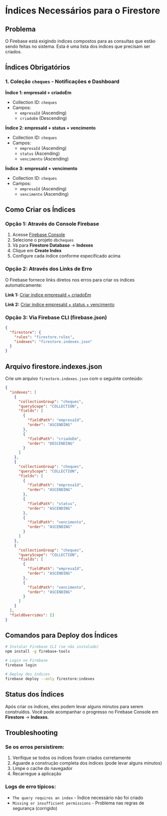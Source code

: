 # Índices Necessários para o Firestore

## Problema
O Firebase está exigindo índices compostos para as consultas que estão sendo feitas no sistema. Esta é uma lista dos índices que precisam ser criados.

## Índices Obrigatórios

### 1. Coleção `cheques` - Notificações e Dashboard

**Índice 1: empresaId + criadoEm**
- Collection ID: `cheques`
- Campos:
  - `empresaId` (Ascending)
  - `criadoEm` (Descending)

**Índice 2: empresaId + status + vencimento**
- Collection ID: `cheques`
- Campos:
  - `empresaId` (Ascending)
  - `status` (Ascending)
  - `vencimento` (Ascending)

**Índice 3: empresaId + vencimento**
- Collection ID: `cheques`
- Campos:
  - `empresaId` (Ascending)
  - `vencimento` (Ascending)

## Como Criar os Índices

### Opção 1: Através do Console Firebase
1. Acesse [Firebase Console](https://console.firebase.google.com)
2. Selecione o projeto `dbcheques`
3. Vá para **Firestore Database** → **Indexes**
4. Clique em **Create Index**
5. Configure cada índice conforme especificado acima

### Opção 2: Através dos Links de Erro
O Firebase fornece links diretos nos erros para criar os índices automaticamente:

**Link 1:** [Criar índice empresaId + criadoEm](https://console.firebase.google.com/v1/r/project/dbcheques/firestore/indexes?create_composite=Cklwcm9qZWN0cy9kYmNoZXF1ZXMvZGF0YWJhc2VzLyhkZWZhdWx0KS9jb2xsZWN0aW9uR3JvdXBzL2NoZXF1ZXMvaW5kZXhlcy9fEAEaDQoJZW1wcmVzYUlkEAEaDAoIY3JpYWRvRW0QAhoMCghfX25hbWVfXxAC)

**Link 2:** [Criar índice empresaId + status + vencimento](https://console.firebase.google.com/v1/r/project/dbcheques/firestore/indexes?create_composite=Cklwcm9qZWN0cy9kYmNoZXF1ZXMvZGF0YWJhc2VzLyhkZWZhdWx0KS9jb2xsZWN0aW9uR3JvdXBzL2NoZXF1ZXMvaW5kZXhlcy9fEAEaDQoJZW1wcmVzYUlkEAEaCgoGc3RhdHVzEAEaDgoKdmVuY2ltZW50bxABGgwKCF9fbmFtZV9fEAE)

### Opção 3: Via Firebase CLI (firebase.json)
```json
{
  "firestore": {
    "rules": "firestore.rules",
    "indexes": "firestore.indexes.json"
  }
}
```

## Arquivo firestore.indexes.json
Crie um arquivo `firestore.indexes.json` com o seguinte conteúdo:

```json
{
  "indexes": [
    {
      "collectionGroup": "cheques",
      "queryScope": "COLLECTION",
      "fields": [
        {
          "fieldPath": "empresaId",
          "order": "ASCENDING"
        },
        {
          "fieldPath": "criadoEm",
          "order": "DESCENDING"
        }
      ]
    },
    {
      "collectionGroup": "cheques",
      "queryScope": "COLLECTION",
      "fields": [
        {
          "fieldPath": "empresaId",
          "order": "ASCENDING"
        },
        {
          "fieldPath": "status",
          "order": "ASCENDING"
        },
        {
          "fieldPath": "vencimento",
          "order": "ASCENDING"
        }
      ]
    },
    {
      "collectionGroup": "cheques",
      "queryScope": "COLLECTION",
      "fields": [
        {
          "fieldPath": "empresaId",
          "order": "ASCENDING"
        },
        {
          "fieldPath": "vencimento",
          "order": "ASCENDING"
        }
      ]
    }
  ],
  "fieldOverrides": []
}
```

## Comandos para Deploy dos Índices
```bash
# Instalar Firebase CLI (se não instalado)
npm install -g firebase-tools

# Login no Firebase
firebase login

# Deploy dos índices
firebase deploy --only firestore:indexes
```

## Status dos Índices
Após criar os índices, eles podem levar alguns minutos para serem construídos. Você pode acompanhar o progresso no Firebase Console em **Firestore** → **Indexes**.

## Troubleshooting

### Se os erros persistirem:
1. Verifique se todos os índices foram criados corretamente
2. Aguarde a construção completa dos índices (pode levar alguns minutos)
3. Limpe o cache do navegador
4. Recarregue a aplicação

### Logs de erro típicos:
- `The query requires an index` - Índice necessário não foi criado
- `Missing or insufficient permissions` - Problema nas regras de segurança (corrigido) 